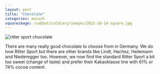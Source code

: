 ```yaml
---
layout: post
title: "Chocolate"
categories: munich
squareimage: /sabbaticaldiary/images/2022-10-14-square.jpg
---
```

<img src="/sabbaticaldiary/images/2022-10-14.jpg" alt="ritter sport chocolate" class="center">

There are many really good chocolate to choose from in Germany. We do love Ritter Sport but there are other brands like Lindt, Hachez, Heilemann and Niederegger too. However, we now find the standard Ritter Sport a bit too sweet (change of taste) and prefer their Kakaoklasse line with 61% or 74% cocoa content.  